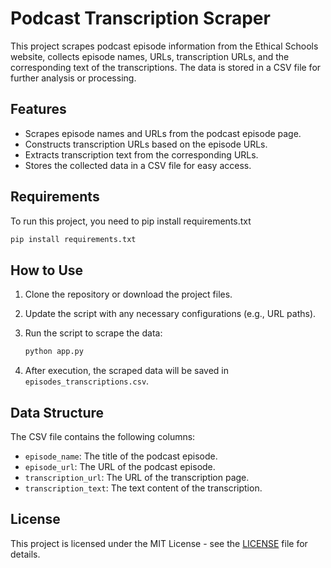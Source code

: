 # Podcast Transcription Scraper

This project scrapes podcast episode information from the Ethical Schools website, collects episode names, URLs, transcription URLs, and the corresponding text of the transcriptions. The data is stored in a CSV file for further analysis or processing.

## Features

- Scrapes episode names and URLs from the podcast episode page.
- Constructs transcription URLs based on the episode URLs.
- Extracts transcription text from the corresponding URLs.
- Stores the collected data in a CSV file for easy access.

## Requirements

To run this project, you need to pip install requirements.txt

```bash
pip install requirements.txt
```

## How to Use

1. Clone the repository or download the project files.
2. Update the script with any necessary configurations (e.g., URL paths).
3. Run the script to scrape the data:

   ```bash
   python app.py
   ```

4. After execution, the scraped data will be saved in `episodes_transcriptions.csv`.

## Data Structure

The CSV file contains the following columns:

- `episode_name`: The title of the podcast episode.
- `episode_url`: The URL of the podcast episode.
- `transcription_url`: The URL of the transcription page.
- `transcription_text`: The text content of the transcription.

## License

This project is licensed under the MIT License - see the [LICENSE](LICENSE) file for details.
